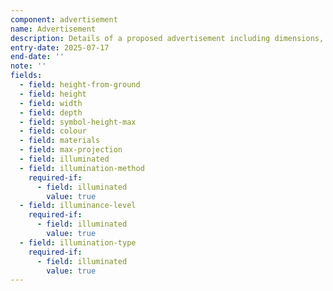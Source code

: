 ```yaml
---
component: advertisement
name: Advertisement
description: Details of a proposed advertisement including dimensions, materials, and illumination
entry-date: 2025-07-17
end-date: ''
note: ''
fields:
  - field: height-from-ground
  - field: height
  - field: width
  - field: depth
  - field: symbol-height-max
  - field: colour
  - field: materials
  - field: max-projection
  - field: illuminated
  - field: illumination-method
    required-if: 
      - field: illuminated
        value: true
  - field: illuminance-level
    required-if: 
      - field: illuminated
        value: true
  - field: illumination-type
    required-if: 
      - field: illuminated
        value: true
---
```

